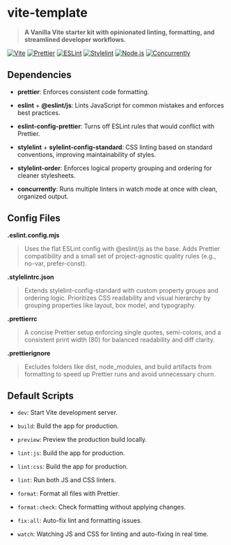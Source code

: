 # vite-template

> **A Vanilla Vite starter kit with opinionated linting, formatting, and streamlined developer workflows.**

[![Vite](https://img.shields.io/badge/Vite-646CFF?logo=vite&logoColor=white)](https://vitejs.dev/)
[![Prettier](https://img.shields.io/badge/Prettier-F7B93E?logo=prettier&logoColor=white)](https://prettier.io/)
[![ESLint](https://img.shields.io/badge/ESLint-4B32C3?logo=eslint&logoColor=white)](https://eslint.org/)
[![Stylelint](https://img.shields.io/badge/Stylelint-263238?logo=stylelint&logoColor=white)](https://stylelint.io/)
[![Node.js](https://img.shields.io/badge/Node.js-339933?logo=nodedotjs&logoColor=white)](https://nodejs.org/)
[![Concurrently](https://img.shields.io/badge/Concurrently-FF5733?logo=javascript&logoColor=white)](https://www.npmjs.com/package/concurrently)

## Dependencies

- **prettier**: Enforces consistent code formatting.

- **eslint** + **@eslint/js**: Lints JavaScript for common mistakes and enforces best practices.

- **eslint-config-prettier**: Turns off ESLint rules that would conflict with Prettier.

- **stylelint** + **sylelint-config-standard**: CSS linting based on standard conventions, improving maintainability of styles.

- **stylelint-order**: Enforces logical property grouping and ordering for cleaner stylesheets.

- **concurrently**: Runs multiple linters in watch mode at once with clean, organized output.

## Config Files

**.eslint.config.mjs**

> Uses the flat ESLint config with @eslint/js as the base. Adds Prettier compatibility and a small set of project-agnostic quality rules (e.g., no-var, prefer-const).

**.stylelintrc.json**

> Extends stylelint-config-standard with custom property groups and ordering logic. Prioritizes CSS readability and visual hierarchy by grouping properties like layout, box model, and typography.

**.prettierrc**

> A concise Prettier setup enforcing single quotes, semi-colons, and a consistent print width (80) for balanced readability and diff clarity.

**.prettierignore**

> Excludes folders like dist, node_modules, and build artifacts from formatting to speed up Prettier runs and avoid unnecessary churn.

## Default Scripts

- `dev`: Start Vite development server.

- `build`: Build the app for production.

- `preview`: Preview the production build locally.

- `lint:js`: Build the app for production.

- `lint:css`: Build the app for production.

- `lint`: Run both JS and CSS linters.

- `format`: Format all files with Prettier.

- `format:check`: Check formatting without applying changes.

- `fix:all`: Auto-fix lint and formatting issues.

- `watch`: Watching JS and CSS for linting and auto-fixing in real time.
